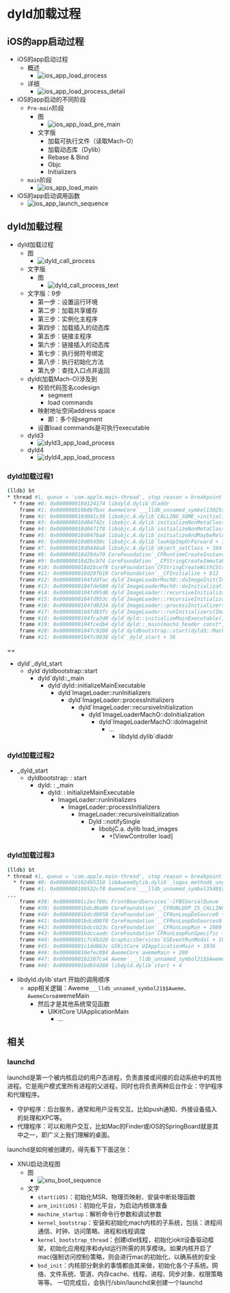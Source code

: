 # dyld加载过程

## iOS的app启动过程

* iOS的app启动过程
  * 概述
    * ![ios_app_load_process](../../assets/img/ios_app_load_process.png)
  * 详细
    * ![ios_app_load_process_detail](../../assets/img/ios_app_load_process_detail.jpg)
* iOS的app启动的不同阶段
  * `Pre-main`阶段
    * 图
      * ![ios_app_load_pre_main](../../assets/img/ios_app_load_pre_main.png)
    * 文字版
      * 加载可执行文件（读取Mach-O）
      * 加载动态库（Dylib）
      * Rebase & Bind
      * Objc
      * Initializers
  * `main`阶段
    * ![ios_app_load_main](../../assets/img/ios_app_load_main.png)
* iOS的app启动调用函数
  * ![ios_app_launch_sequence](../../assets/img/ios_app_launch_sequence.png)

## dyld加载过程

* dyld加载过程
  * 图
    * ![dyld_call_process](../../assets/img/dyld_call_process.png)
  * 文字版
    * 图
      * ![dyld_call_process_text](../../assets/img/dyld_call_process_text.jpg)
  * 文字版：9步
    * 第一步：设置运行环境
    * 第二步：加载共享缓存
    * 第三步：实例化主程序
    * 第四步：加载插入的动态库
    * 第五步：链接主程序
    * 第六步：链接插入的动态库
    * 第七步：执行弱符号绑定
    * 第八步：执行初始化方法
    * 第九步：查找入口点并返回
  * dyld(加载Mach-O)涉及到
    * 校验代码签名codesign
      * segment
      * load commands
    * 映射地址空间address space
      * 即：多个段segment
    * 设置load commands是可执行executable
  * dyld3
    * ![dyld3_app_load_process](../../assets/img/dyld3_app_load_process.jpg)
  * dyld4
    * ![dyld4_app_load_process](../../assets/img/dyld4_app_load_process.png)

### dyld加载过程1

```bash
(lldb) bt
* thread #1, queue = 'com.apple.main-thread', stop reason = breakpoint 23.2
  * frame #0: 0x000000018d124174 libdyld.dylib`dladdr
    frame #1: 0x000000010b0bfbac AwemeCore`___lldb_unnamed_symbol13025$$AwemeCore + 80
    frame #2: 0x000000018d041c38 libobjc.A.dylib`CALLING_SOME_+initialize_METHOD + 20
    frame #3: 0x000000018d04742c libobjc.A.dylib`initializeNonMetaClass + 644
    frame #4: 0x000000018d0471f8 libobjc.A.dylib`initializeNonMetaClass + 80
    frame #5: 0x000000018d047ba8 libobjc.A.dylib`initializeAndMaybeRelock(objc_class*, objc_object*, mutex_tt<false>&, bool) + 284
    frame #6: 0x000000018d05450c libobjc.A.dylib`lookUpImpOrForward + 700
    frame #7: 0x000000018d0448a8 libobjc.A.dylib`object_setClass + 104
    frame #8: 0x000000018d29da70 CoreFoundation`_CFRuntimeCreateInstance + 580
    frame #9: 0x000000018d2bcb74 CoreFoundation`__CFStringCreateImmutableFunnel3 + 1944
    frame #10: 0x000000018d2bcef8 CoreFoundation`CFStringCreateWithCString + 92
    frame #11: 0x000000018d29f610 CoreFoundation`__CFInitialize + 812
    frame #12: 0x0000000104fddfac dyld`ImageLoaderMachO::doImageInit(ImageLoader::LinkContext const&) + 248
    frame #13: 0x0000000104fde580 dyld`ImageLoaderMachO::doInitialization(ImageLoader::LinkContext const&) + 40
    frame #14: 0x0000000104fd95d0 dyld`ImageLoader::recursiveInitialization(ImageLoader::LinkContext const&, unsigned int, char const*, ImageLoader::InitializerTimingList&, ImageLoader::UninitedUpwards&) + 548
    frame #15: 0x0000000104fd953c dyld`ImageLoader::recursiveInitialization(ImageLoader::LinkContext const&, unsigned int, char const*, ImageLoader::InitializerTimingList&, ImageLoader::UninitedUpwards&) + 400
    frame #16: 0x0000000104fd8334 dyld`ImageLoader::processInitializers(ImageLoader::LinkContext const&, unsigned int, ImageLoader::InitializerTimingList&, ImageLoader::UninitedUpwards&) + 184
    frame #17: 0x0000000104fd83fc dyld`ImageLoader::runInitializers(ImageLoader::LinkContext const&, ImageLoader::InitializerTimingList&) + 92
    frame #18: 0x0000000104fca3d0 dyld`dyld::initializeMainExecutable() + 136
    frame #19: 0x0000000104fcedb4 dyld`dyld::_main(macho_header const*, unsigned long, int, char const**, char const**, char const**, unsigned long*) + 4616
    frame #20: 0x0000000104fc9208 dyld`dyldbootstrap::start(dyld3::MachOLoaded const*, int, char const**, dyld3::MachOLoaded const*, unsigned long*) + 396
    frame #21: 0x0000000104fc9038 dyld`_dyld_start + 56
```

==

* dyld`_dyld_start
  * dyld`dyldbootstrap::start
    * dyld`dyld::_main
      * dyld`dyld::initializeMainExecutable
        * dyld`ImageLoader::runInitializers
          * dyld`ImageLoader::processInitializers
            * dyld`ImageLoader::recursiveInitialization
              * dyld`ImageLoaderMachO::doInitialization
                * dyld`ImageLoaderMachO::doImageInit
                  * ...
                    * libdyld.dylib`dladdr

### dyld加载过程2

* _dyld_start
  * dyldbootstrap: : start
    * dyld: : _main
      * dyld: : initializeMainExecutable
        * ImageLoader::runInitializers
          * ImageLoader::processInitializers
            * ImageLoader::recursiveInitialization
              * Dyld ::notifySingle
                * libobjC.a. dylib load_images
                  * +[ViewController load]

### dyld加载过程3

```bash
(lldb) bt
* thread #1, queue = 'com.apple.main-thread', stop reason = breakpoint 6.1
  * frame #0: 0x0000000102495310 libAwemeDylib.dylib`_logos_method$_ungrouped$NSString$stringByAppendingString$(self="https://", _cmd="stringByAppendingString:", aString=0x0000000000000000) at AwemeDylib.xm:175:29
    frame #1: 0x0000000108532cf8 AwemeCore`___lldb_unnamed_symbol3548$$AwemeCore + 520
...
    frame #38: 0x00000001c2ecf60c FrontBoardServices`-[FBSSerialQueue _performNextFromRunLoopSource] + 28
    frame #39: 0x00000001bdcd0a00 CoreFoundation`__CFRUNLOOP_IS_CALLING_OUT_TO_A_SOURCE0_PERFORM_FUNCTION__ + 24
    frame #40: 0x00000001bdcd0958 CoreFoundation`__CFRunLoopDoSource0 + 80
    frame #41: 0x00000001bdcd00f0 CoreFoundation`__CFRunLoopDoSources0 + 180
    frame #42: 0x00000001bdccb23c CoreFoundation`__CFRunLoopRun + 1080
    frame #43: 0x00000001bdccaadc CoreFoundation`CFRunLoopRunSpecific + 464
    frame #44: 0x00000001c7c6b328 GraphicsServices`GSEventRunModal + 104
    frame #45: 0x00000001c1dd863c UIKitCore`UIApplicationMain + 1936
    frame #46: 0x000000010efec094 AwemeCore`awemeMain + 200
    frame #47: 0x0000000102267ca4 Aweme`___lldb_unnamed_symbol21$$Aweme + 12
    frame #48: 0x00000001bdb54360 libdyld.dylib`start + 4
```

* libdyld.dylib`start 开始的调用顺序
  * app相关逻辑：Aweme`___lldb_unnamed_symbol21$$Aweme、AwemeCore`awemeMain
    * 然后才是其他系统常见函数
      * UIKitCore`UIApplicationMain
        * ...

## 相关

### launchd

launchd是第一个被内核启动的用户态进程，负责直接或间接的启动系统中的其他进程。它是用户模式里所有进程的父进程，同时也将负责两种后台作业：守护程序和代理程序。

* 守护程序：后台服务，通常和用户没有交互。比如push通知、外接设备插入的处理和XPC等。
* 代理程序：可以和用户交互，比如Mac的Finder或iOS的SpringBoard就是其中之一，即广义上我们理解的桌面。

launchd是如何被创建的，得先看下下面这张：

* XNU启动流程图
  * 图
    * ![xnu_boot_sequence](../../assets/img/xnu_boot_sequence.png)
  * 文字
    * `start(iOS)`：初始化MSR、物理页映射、安装中断处理函数
    * `arm_init(iOS)`：初始化平台，为启动内核做准备
    * `machine_startup`：解析命令行参数和调试参数
    * `kernel_bootstrap`：安装和初始化mach内核的子系统，包括：进程间通信、时钟、访问策略、进程和线程调度
    * `kernel_bootstrap_thread`：创建idle线程，初始化iokit设备驱动框架，初始化应用程序和dyld运行所需的共享模块。如果内核开启了mac(强制访问控制)策略，则会进行mac的初始化，以确系统的安全
    * `bsd_init`：内核部分剩余的事情都由其来做，初始化各个子系统。网络、文件系统、管道、内存cache、线程、进程、同步对象、权限策略等等。 一切完成后，会执行/sbin/launchd来创建一个launchd
